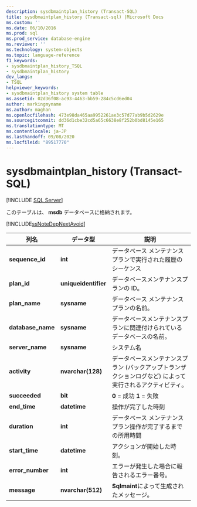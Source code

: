 ```yaml
---
description: sysdbmaintplan_history (Transact-SQL)
title: sysdbmaintplan_history (Transact-sql) |Microsoft Docs
ms.custom: ''
ms.date: 06/10/2016
ms.prod: sql
ms.prod_service: database-engine
ms.reviewer: ''
ms.technology: system-objects
ms.topic: language-reference
f1_keywords:
- sysdbmaintplan_history_TSQL
- sysdbmaintplan_history
dev_langs:
- TSQL
helpviewer_keywords:
- sysdbmaintplan_history system table
ms.assetid: 02d36f08-ac93-4463-bb59-284c5cd6ed04
author: markingmyname
ms.author: maghan
ms.openlocfilehash: 473e98da465aa9952261ae3c57d77ab9b5d2629e
ms.sourcegitcommit: dd36d1cbe32cd5a65c6638e8f252b0bd8145e165
ms.translationtype: MT
ms.contentlocale: ja-JP
ms.lasthandoff: 09/08/2020
ms.locfileid: "89517770"
---
```

# <a name="sysdbmaintplan_history-transact-sql"></a>sysdbmaintplan_history (Transact-SQL)
[!INCLUDE [SQL Server](../../includes/applies-to-version/sqlserver.md)]

  このテーブルは、 **msdb** データベースに格納されます。  
  
 [!INCLUDE[ssNoteDepNextAvoid](../../includes/ssnotedepnextavoid-md.md)]  
  
  
|列名|データ型|説明|  
|-----------------|---------------|-----------------|  
|**sequence_id**|**int**|データベース メンテナンス プランで実行された履歴のシーケンス|  
|**plan_id**|**uniqueidentifier**|データベースメンテナンスプランの ID。|  
|**plan_name**|**sysname**|データベース メンテナンス プランの名前。|  
|**database_name**|**sysname**|データベースメンテナンスプランに関連付けられているデータベースの名前。|  
|**server_name**|**sysname**|システム名|  
|**activity**|**nvarchar(128)**|データベースメンテナンスプラン (バックアップトランザクションログなど) によって実行されるアクティビティ。|  
|**succeeded**|**bit**|**0** = 成功 **1** = 失敗|  
|**end_time**|**datetime**|操作が完了した時刻|  
|**duration**|**int**|データベース メンテナンス プラン操作が完了するまでの所用時間|  
|**start_time**|**datetime**|アクションが開始した時刻。|  
|**error_number**|**int**|エラーが発生した場合に報告されるエラー番号。|  
|**message**|**nvarchar(512)**|**Sqlmaint**によって生成されたメッセージ。|  
  
  

